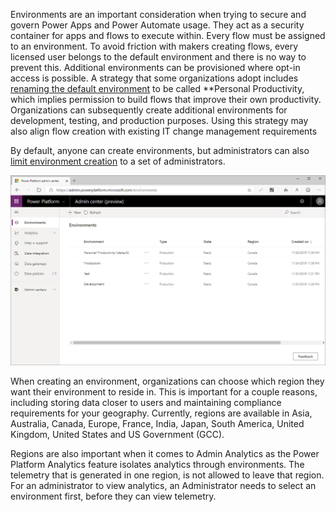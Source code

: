 Environments are an important consideration when trying to secure and
govern Power Apps and Power Automate usage. They act as a security
container for apps and flows to execute within. Every flow must be
assigned to an environment. To avoid friction with makers creating
flows, every licensed user belongs to the default environment and there
is no way to prevent this. Additional environments can be provisioned
where opt-in access is possible. A strategy that some organizations
adopt includes [renaming the default environment](https://docs.microsoft.com/power-platform/admin/environments-administration.md?azure-portal=true#rename-your-environment) to be called **Personal Productivity, which implies permission to build
flows that improve their own productivity. Organizations can
subsequently create additional environments for development, testing, and
production purposes. Using this strategy may also align flow creation
with existing IT change management requirements

By default, anyone can create environments, but administrators can also
[limit environment creation](https://docs.microsoft.com/power-platform/admin/control-environment-creation/?azure-portal=true)
to a set of administrators.

![Power Platform Admin Center displaying a list of environments including Personal Productivity, Production, Test, and Development](../media/1-environments.png)

When creating an environment, organizations can choose which region they
want their environment to reside in. This is important for a couple
reasons, including storing data closer to users and maintaining
compliance requirements for your geography. Currently, regions are
available in Asia, Australia, Canada, Europe, France, India, Japan,
South America, United Kingdom, United States and US Government (GCC).

Regions are also important when it comes to Admin Analytics as the
Power Platform Analytics feature isolates analytics through
environments. The telemetry that is generated in one region, is not
allowed to leave that region. For an administrator to view analytics, an
Administrator needs to select an environment first, before they can view
telemetry.
